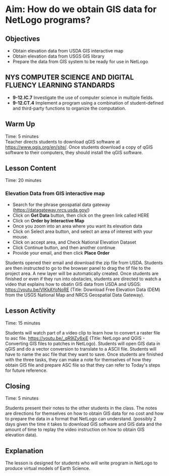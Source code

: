 # Aim: How do we obtain GIS data for NetLogo programs?
## Objectives
 * Obtain elevation data from USDA GIS interactive map
 * Obtain elevation data from USGS GIS library
 * Prepare the data from GIS system to be ready for use in NetLogo

## NYS COMPUTER SCIENCE AND DIGITAL FLUENCY LEARNING STANDARDS
 * **9-12.IC.7** Investigate the use of computer science in multiple fields.
 * **9-12.CT.4** Implement a program using a combination of student-defined and
   third-party functions to  organize the computation.

## Warm Up
Time: 5 minutes  
Teacher directs students to download qGIS software at https://www.qgis.org/en/site/.
Once students download a copy of qGIS software to their computers, they should
install the qGIS software.

## Lesson Content
Time: 20 minutes

### Elevation Data from GIS interactive map
- Search for the phrase geospatial data gateway (https://datagateway.nrcs.usda.gov/)
- Click on **Get Data** button, then click on the green link called HERE
- Click on **Order by Interactive Map**
- Once you zoom into an area where you want its elevation data
- Click on Select area button, and select an area of interest with your mouse.
- Click on accept area, and Check National Elevation Dataset
- Click Continue button, and then another continue
- Provide your email, and then click **Place Order**

Students opened their email and download the zip file from USDA.
Students are then instructed to go to the browser panel to drag the tif file to the project area. A new layer will be automatically created.
Once students are finished or even if they run into obstacles, students
are directed to watch a video that explains how to obatin GIS data from
USDA and USGS: https://youtu.be/VlKkAYoNoRE (Title: Download Free Elevation Data (DEM) from the USGS National Map and NRCS Geospatial Data Gateway).

## Lesson Activity  
Time: 15 minutes

Students will watch part of a video clip to learn how to convert a raster file
to asc file. https://youtu.be/_qR9lZy6xjE (Title: NetLogo and QGIS - Converting GIS files to patches in NetLogo). Students will open GIS data in qGIS and do a vector
conversion to translate to a ASCII file. Students will have to name the asc file
that they want to save. Once students are finished with the three tasks, they
can make a note for themselves of how they obtain GIS file and prepare ASC file
so that they can refer to Today's steps for future reference.

## Closing  
Time: 5 minutes  

Students present their notes to the other students in the class. The notes
are directions for themselves on how to obtain GIS data for no cost and how to
prepare the data in a format that NetLogo can understand. (possibly 2 days
given the time it takes to download GIS software and GIS data and the amount
of time to replay the video instruction on how to obtain GIS elevation data).

## Explanation
The lesson is designed for students who will write program in NetLogo to produce
virtual models of Earth Science.
